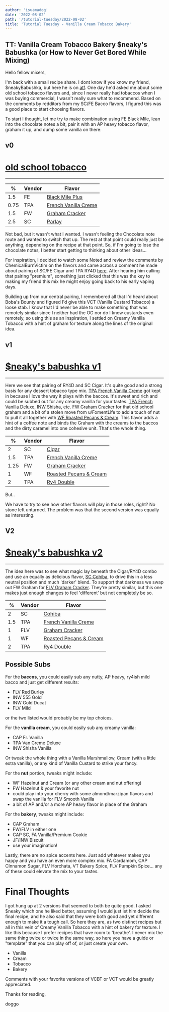 ```yaml
---
author: 'isuamadog'
date: '2022-08-02'
path: '/tutorial-tuesday/2022-08-02'
title: 'Tutorial Tuesday - Vanilla Cream Tobacco Bakery'
---
```


## TT: Vanilla Cream Tobacco Bakery $neaky's Babushka (or How to Never Get Bored While Mixing)

Hello fellow mixers,

I'm back with a small recipe share. I dont know if you know my friend, $neakyBabushka, but here he is on [atf](https://alltheflavors.com/users/SneakyBabushka). One day he'd asked me about some old school tobacco flavors and, since I never really had tobaccos when I was buying commercial, I wasn't really sure what to recommend. Based on the comments by redditors from my SC/FE Bacco flavors, I figured this was a good place to start choosing flavors.

To start I thought, let me try to make combination using FE Black Mile, lean into the chocolate notes a bit, pair it with an AP heavy tobacco flavor, graham it up, and dump some vanilla on there:

## v0

# [old school tobacco](https://alltheflavors.com/recipes/share/369afdd5-3de4-41d9-bc00-3395b611e956)

---

| %    | Vendor | Flavor                                                                                               |
| ---- | ------ | ---------------------------------------------------------------------------------------------------- |
| 1.5  | FE     | [Black Mile Plus](https://alltheflavors.com/flavors/flavors-express-black-mile-plus)                 |
| 0.75 | TPA    | [French Vanilla Creme](https://alltheflavors.com/flavors/the-flavor-apprentice-french-vanilla-creme) |
| 1.5  | FW     | [Graham Cracker](https://alltheflavors.com/flavors/flavor-west-graham-cracker)                       |
| 2.5  | SC     | [Parlay](https://alltheflavors.com/flavors/super-concentrates-parlay)                                |

Not bad, but it wasn't what I wanted. I wasn't feeling the Chocolate note route and wanted to switch that up. The rest at that point could really just be anything, depending on the recipe at that point. So, if I'm going to lose the chocolate notes, I better start getting to thinking about other ideas...

For inspiration, I decided to watch some Noted and review the comments by ChemicalBurnVictim on the flavors and came across a comment he made about pairing of SC/FE Cigar and TPA RY4D [here](https://www.youtube.com/watch?v=-QGyxqZz8Mw&t=1211s). After hearing him calling that pairing "premium", something just clicked that this was the key to making my friend this mix he might enjoy going back to his early vaping days.

Building up from our central pairing, I remembered all that I'd heard about Boba's Bounty and figured I'd give this VCT (Vanilla Custard Tobacco) a loose stab. I know that I'd never be able to make something that was remotely similar since I neither had the OG nor do I know custards even remotely, so using this as an inspiration, I settled on Creamy Vanilla Tobacco with a hint of graham for texture along the lines of the original idea.

## v1

# [$neaky's babushka v1](https://alltheflavors.com/recipes/274281)

---

Here we see that pairing of RY4D and SC Cigar. It's quite good and a strong basis for any dessert tobacco type mix. [TPA French Vanilla Creme](https://www.youtube.com/watch?v=C7DIH43FnY8&t=2310s) got kept in because I love the way it plays with the baccos. It's sweet and rich and could be subbed out for any creamy vanilla for your tastes. [TPA French Vanilla Deluxe](https://www.youtube.com/watch?v=C7DIH43FnY8&t=2928s), [INW Shisha](https://www.youtube.com/watch?v=C7DIH43FnY8&t=720s), etc. [FW Graham Cracker](https://www.youtube.com/watch?v=SOzpVejpHpA&t=507s) for that old school graham and a bit of a stolen move from u/FomentLife to add a touch of nut to pull it all together with [WF Roasted Pecans & Cream](https://www.youtube.com/watch?v=M5vufhgJSUg&t=4897s). This flavor adds a hint of a coffee note and binds the Graham with the creams to the baccos and the dirty caramel into one cohesive unit. That's the whole thing.

| %    | Vendor | Flavor                                                                                               |
| ---- | ------ | ---------------------------------------------------------------------------------------------------- |
| 2    | SC     | [Cigar](https://alltheflavors.com/flavors/super-concentrates-cigar)                                  |
| 1.5  | TPA    | [French Vanilla Creme](https://alltheflavors.com/flavors/the-flavor-apprentice-french-vanilla-creme) |
| 1.25 | FW     | [Graham Cracker](https://alltheflavors.com/flavors/flavor-west-graham-cracker)                       |
| 1    | WF     | [Roasted Pecans & Cream](https://alltheflavors.com/flavors/wonder-flavors-roasted-pecans-cream)      |
| 2    | TPA    | [Ry4 Double](https://alltheflavors.com/flavors/the-flavor-apprentice-ry4-double)                     |

But..

We have to try to see how other flavors will play in those roles, right? No stone left unturned. The problem was that the second version was equally as interesting.

## V2

# [$neaky's babushka v2](https://alltheflavors.com/recipes/274280)

---

The idea here was to see what magic lay beneath the Cigar/RY4D combo and use an equally as delicious flavor, [SC Cohiba](https://www.reddit.com/r/DIY_eJuice/comments/rnkyfv/flavor_review_friday_super_concentratesflavor/), to drive this in a less neutral position and much 'darker' blend. To support that darkness we swap out FW Graham for [FLV Graham Cracker](https://www.youtube.com/watch?v=SOzpVejpHpA&t=636s). They're pretty similar, but this one makes just enough changes to feel 'different' but not completely be so.

| %   | Vendor | Flavor                                                                                               |
| --- | ------ | ---------------------------------------------------------------------------------------------------- |
| 2   | SC     | [Cohiba](https://alltheflavors.com/flavors/super-concentrates-cohiba)                                |
| 1.5 | TPA    | [French Vanilla Creme](https://alltheflavors.com/flavors/the-flavor-apprentice-french-vanilla-creme) |
| 1   | FLV    | [Graham Cracker](https://alltheflavors.com/flavors/flavorah-graham-cracker)                          |
| 1   | WF     | [Roasted Pecans & Cream](https://alltheflavors.com/flavors/wonder-flavors-roasted-pecans-cream)      |
| 2   | TPA    | [Ry4 Double](https://alltheflavors.com/flavors/the-flavor-apprentice-ry4-double)                     |

## Possible Subs

For the **baccos**, you could easily sub any nutty, AP heavy, ry4ish mild bacco and just get different results:

- FLV Red Burley
- INW 555 Gold
- INW Gold Ducat
- FLV Mild

or the two listed would probably be my top choices.

For the **vanilla cream**, you could easily sub any creamy vanilla:

- CAP Fr. Vanilla
- TPA Van Creme Deluxe
- INW Shisha Vanilla

Or tweak the whole thing with a Vanilla Marshmallow, Cream (with a little extra vanilla), or any kind of Vanilla Custard to strike your fancy.

For the **nut** portion, tweaks might include:

- WF Hazelnut and Cream (or any other cream and nut offering)
- FW Hazelnut & your favorite nut
- could play into your cherry with some almond/marzipan flavors and swap the vanilla for FLV Smooth Vanilla
- a bit of AP and/or a more AP heavy flavor in place of the Graham

For the **bakery**, tweaks might include:

- CAP Graham
- FW/FLV in either one
- CAP SC, FA Vanilla/Premium Cookie
- JF/INW Biscuit
- use your imagination!

Lastly, there are no spice accents here. Just add whatever makes you happy and you have an even more complex mix. FA Cardamom, CAP CInnamon Sugar, FLV Horchata, VT Bakery Spice, FLV Pumpkin Spice... any of these could elevate the mix to your tastes.

# Final Thoughts

I got hung up at 2 versions that seemed to both be quite good. I asked $neaky which one he liked better, assuming I would just let him decide the final recipe, and he also said that they were both good and yet different enough to make it a tough call. So here they are, as two distinct recipes but all in this vein of Creamy Vanilla Tobacco with a hint of bakery for texture. I like this because I prefer recipes that have room to 'breathe'. I never mix the same thing twice or twice in the same way, so here you have a guide or "template" that you can play off of, or just create your own.

- Vanilla
- Cream
- Tobacco
- Bakery

Comments with your favorite versions of VCBT or VCT would be greatly appreciated.

Thanks for reading,

doggo
